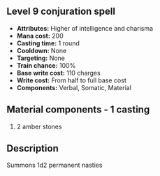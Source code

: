 ## Level 9 conjuration spell
- **Attributes:** Higher of intelligence and charisma
- **Mana cost:** 200
- **Casting time:** 1 round
- **Cooldown:** None
- **Targeting:** None
- **Train chance:** 100%
- **Base write cost:** 110 charges
- **Write cost:** From half to full base cost
- **Components:** Verbal, Somatic, Material
## Material components - 1 casting
1. 2 amber stones
## Description
Summons 1d2 permanent nasties
